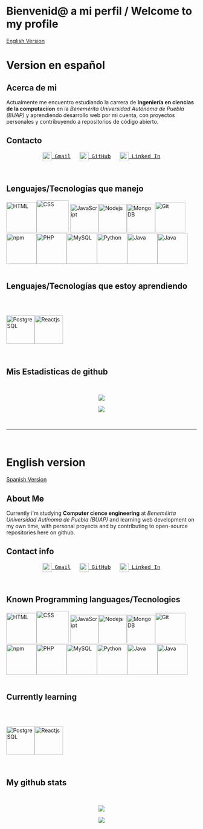 # Bienvenid@ a mi perfil / Welcome to my profile

[English Version](#ingles)


<div id='espanol'></div>

# Version en español

## Acerca de mi

Actualmente me encuentro estudiando la carrera de **Ingeniería en ciencias de la computaciíon** en la *Benemérita Universidad Autónoma de Puebla (BUAP)* y aprendiendo desarrollo web por mi cuenta, con proyectos personales y contribuyendo a repositorios de código abierto.

## Contacto

<p align='center'>
<a href="mailto:fersi132@gmail.com"><img height="24" width="24" src="https://unpkg.com/simple-icons@v3/icons/gmail.svg" valign="middle" />&nbsp; <samp>Gmail</samp></a>
  &nbsp;&nbsp;&nbsp;&nbsp;
<a href="https://github.com/JFernando122"><img height="24" width="24" src="https://unpkg.com/simple-icons@v3/icons/github.svg" valign="middle" />&nbsp; <samp>GitHub</samp></a>
  &nbsp;&nbsp;&nbsp;&nbsp;
  <a href="https://www.linkedin.com/in/fernando-flores-3432931b7/"><img height="24" width="24" src="https://unpkg.com/simple-icons@v3/icons/linkedin.svg" valign="middle" />&nbsp; <samp>Linked In</samp></a>
</p>

<br>

## Lenguajes/Tecnologías que manejo

<img src="https://cdn.worldvectorlogo.com/logos/html5.svg" title="HTML" width="80px" height="80px"/><img src="https://brandeps.com/logo-download/C/CSS-3-logo-vector-01.svg" title="CSS" width="85px" height="85px"/>
<img src="https://cdn.worldvectorlogo.com/logos/logo-javascript.svg" title="JavaScript" width="75px" height="75px"/><img src="https://cdn.worldvectorlogo.com/logos/nodejs.svg" title="Nodejs" width="75px" height="75px"/><img src="https://cdn.worldvectorlogo.com/logos/mongodb-icon-1.svg" title="MongoDB" width="75px" height="75px"/><img src="https://cdn.worldvectorlogo.com/logos/git-icon.svg" title="Git" width="80px" height="80px"/><img src="https://cdn.worldvectorlogo.com/logos/npm.svg" title="npm" width="80px" height="80px"/><img src="https://cdn.worldvectorlogo.com/logos/php-1.svg" title="PHP" width="80px" height="80px"/><img src="https://cdn.worldvectorlogo.com/logos/mysql-6.svg" title="MySQL" width="80px" height="80px"/><img src="https://cdn.worldvectorlogo.com/logos/python-4.svg" title="Python" width="80px" height="80px"/><img src="https://cdn.worldvectorlogo.com/logos/java-4.svg" title="Java" width="80px" height="80px"/><img src="https://upload.wikimedia.org/wikipedia/commons/1/19/C_Logo.png" title="Java" width="80px" height="80px"/>
<br>
<br>

## Lenguajes/Tecnologías que estoy aprendiendo
<br>
<br>

<img src="https://cdn.worldvectorlogo.com/logos/postgresql.svg" title="PostgreSQL" width="75px" height="75px"/><img src="https://cdn.worldvectorlogo.com/logos/react-2.svg" title="Reactjs" width="75px" height="75px"/>

<br>

## Mis Estadisticas de github
<br>


<p align='center'>

<a href="https://github.com/anuraghazra/github-readme-stats">
  <img align="center" src="https://github-readme-stats.vercel.app/api?username=JFernando122&show_icons=true&theme=highcontrast&count_private=true&locale=es" />
</a>

</p>


<p align='center'>

<a href="https://github.com/anuraghazra/github-readme-stats">
  <img align="center" src="https://github-readme-stats.vercel.app/api/top-langs/?username=JFernando122&show_icons=true&theme=highcontrast&count_private=true&hide=c&locale=es" />
</a>

</p>

<br><hr/><br>
<div id='ingles'></div>


# English version

[Spanish Version](#espanol)

## About Me

Currently i'm studying **Computer cience engineering** at *Beneméirta Universidad Autínoma de Puebla (BUAP)* and learning web development on my own time, with personal proyects and by contributing to open-source repositories here on github.

## Contact info

<p align='center'>
<a href="mailto:fersi132@gmail.com"><img height="24" width="24" src="https://unpkg.com/simple-icons@v3/icons/gmail.svg" valign="middle" />&nbsp; <samp>Gmail</samp></a>
  &nbsp;&nbsp;&nbsp;&nbsp;
<a href="https://github.com/JFernando122"><img height="24" width="24" src="https://unpkg.com/simple-icons@v3/icons/github.svg" valign="middle" />&nbsp; <samp>GitHub</samp></a>
  &nbsp;&nbsp;&nbsp;&nbsp;
  <a href="https://www.linkedin.com/in/fernando-flores-3432931b7/"><img height="24" width="24" src="https://unpkg.com/simple-icons@v3/icons/linkedin.svg" valign="middle" />&nbsp; <samp>Linked In</samp></a>
</p>
<br>

## Known Programming languages/Tecnologies

<img src="https://cdn.worldvectorlogo.com/logos/html5.svg" title="HTML" width="80px" height="80px"/><img src="https://brandeps.com/logo-download/C/CSS-3-logo-vector-01.svg" title="CSS" width="85px" height="85px"/>
<img src="https://cdn.worldvectorlogo.com/logos/logo-javascript.svg" title="JavaScript" width="75px" height="75px"/><img src="https://cdn.worldvectorlogo.com/logos/nodejs.svg" title="Nodejs" width="75px" height="75px"/><img src="https://cdn.worldvectorlogo.com/logos/mongodb-icon-1.svg" title="MongoDB" width="75px" height="75px"/><img src="https://cdn.worldvectorlogo.com/logos/git-icon.svg" title="Git" width="80px" height="80px"/><img src="https://cdn.worldvectorlogo.com/logos/npm.svg" title="npm" width="80px" height="80px"/><img src="https://cdn.worldvectorlogo.com/logos/php-1.svg" title="PHP" width="80px" height="80px"/><img src="https://cdn.worldvectorlogo.com/logos/mysql-6.svg" title="MySQL" width="80px" height="80px"/><img src="https://cdn.worldvectorlogo.com/logos/python-4.svg" title="Python" width="80px" height="80px"/><img src="https://cdn.worldvectorlogo.com/logos/java-4.svg" title="Java" width="80px" height="80px"/><img src="https://upload.wikimedia.org/wikipedia/commons/1/19/C_Logo.png" title="Java" width="80px" height="80px"/>
<br>
<br>

## Currently learning
<br>
<br>

<img src="https://cdn.worldvectorlogo.com/logos/postgresql.svg" title="PostgreSQL" width="75px" height="75px"/><img src="https://cdn.worldvectorlogo.com/logos/react-2.svg" title="Reactjs" width="75px" height="75px"/>

<br>

## My github stats
<br>
<p align='center'>

<a href="https://github.com/anuraghazra/github-readme-stats">
  <img align="center" src="https://github-readme-stats.vercel.app/api?username=JFernando122&show_icons=true&theme=highcontrast&count_private=true" />
</a>

</p>


<p align='center'>

<a href="https://github.com/anuraghazra/github-readme-stats">
  <img align="center" src="https://github-readme-stats.vercel.app/api/top-langs/?username=JFernando122&show_icons=true&theme=highcontrast&count_private=true&hide=c" />
</a>

</p>

